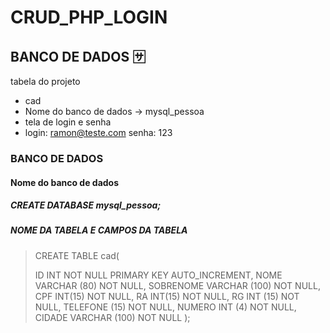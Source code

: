 # CRUD_PHP_LOGIN
## BANCO DE DADOS  :sa:

tabela do projeto

* cad
* Nome do banco de dados -> mysql_pessoa
* tela de login e senha
* login: ramon@teste.com senha: 123

### BANCO DE DADOS  

#### Nome do banco de dados 

#####  CREATE  DATABASE  mysql_pessoa;

##### NOME DA TABELA E CAMPOS DA TABELA

> CREATE TABLE cad(
>
> ID INT NOT NULL PRIMARY KEY AUTO_INCREMENT,
> NOME VARCHAR (80) NOT NULL,
> SOBRENOME VARCHAR (100) NOT NULL,
> CPF INT(15) NOT NULL,
> RA INT(15) NOT NULL,
> RG INT (15) NOT NULL,
> TELEFONE (15) NOT NULL,
> NUMERO INT (4) NOT NULL,
> CIDADE VARCHAR (100) NOT NULL 
> );
